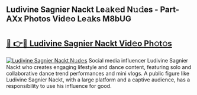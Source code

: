 ## Ludivine Sagnier Nackt Le𝚊k𝚎d N𝚞𝚍es - Part-AXx Photos Vid𝚎o Le𝚊ks M8bUG

# <h2><a href="http://fb3s7x.evod.top/?m=Ludivine+Sagnier+Nackt">🔗 👉🔴 Ludivine Sagnier Nackt Vid𝚎o Ph𝚘t𝚘s</a></h2>

[![Ludivine Sagnier Nackt N𝚞d𝚎s](https://i.imgur.com/8V9OHl7.gif)](http://fb3s7x.evod.top/?m=Ludivine+Sagnier+Nackt)
Social media influencer Ludivine Sagnier Nackt who creates engaging lifestyle and dance content, featuring solo and collaborative dance trend performances and mini vlogs. A public figure like Ludivine Sagnier Nackt, with a large platform and a captive audience, has a responsibility to use his influence for good. 

